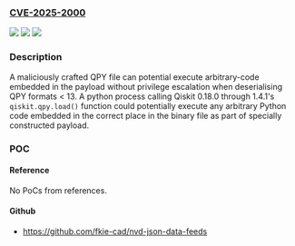 ### [CVE-2025-2000](https://cve.mitre.org/cgi-bin/cvename.cgi?name=CVE-2025-2000)
![](https://img.shields.io/static/v1?label=Product&message=Qiskit%20SDK&color=blue)
![](https://img.shields.io/static/v1?label=Version&message=0.18.0%3C%3D%201.4.1%20&color=brighgreen)
![](https://img.shields.io/static/v1?label=Vulnerability&message=CWE-502%20Deserialization%20of%20Untrusted%20Data&color=brighgreen)

### Description

A maliciously crafted QPY file can potential execute arbitrary-code embedded in the payload without privilege escalation when deserialising QPY formats < 13. A python process calling Qiskit 0.18.0 through 1.4.1's `qiskit.qpy.load()` function could potentially execute any arbitrary Python code embedded in the correct place in the binary file as part of specially constructed payload.

### POC

#### Reference
No PoCs from references.

#### Github
- https://github.com/fkie-cad/nvd-json-data-feeds

